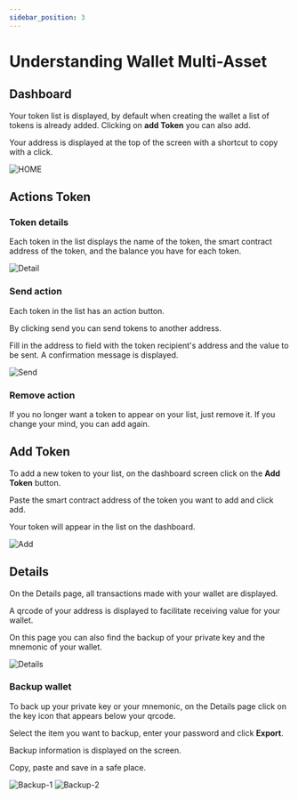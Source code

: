 ```yaml
---
sidebar_position: 3
---
```

# Understanding Wallet Multi-Asset

## Dashboard

Your token list is displayed, by default when creating the wallet a list of tokens is already added. Clicking on **add Token** you can also add. 

Your address is displayed at the top of the screen with a shortcut to copy with a click.

![HOME](/img/must-save/Home.png)

## Actions Token

### Token details

Each token in the list displays the name of the token, the smart contract address of the token, and the balance you have for each token.

![Detail](/img/must-save/Home.png)

### Send action

Each token in the list has an action button. 

By clicking send you can send tokens to another address. 

Fill in the address to field with the token recipient's address and the value to be sent.
A confirmation message is displayed.

![Send](/img/must-save/Send.png)


### Remove action

If you no longer want a token to appear on your list, just remove it. If you change your mind, you can add again.

## Add Token

To add a new token to your list, on the dashboard screen click on the **Add Token** button.

Paste the smart contract address of the token you want to add and click add.

Your token will appear in the list on the dashboard.

![Add](/img/must-save/Add.png)


## Details

On the Details page, all transactions made with your wallet are displayed.

A qrcode of your address is displayed to facilitate receiving value for your wallet.

On this page you can also find the backup of your private key and the mnemonic of your wallet.

![Details](/img/must-save/Home.png)

### Backup wallet

To back up your private key or your mnemonic, on the Details page click on the key icon that appears below your qrcode.

Select the item you want to backup, enter your password and click **Export**.

Backup information is displayed on the screen.

Copy, paste and save in a safe place.

![Backup-1](/img/must-save/Backup1.png)
![Backup-2](/img/must-save/Backup2.png)
